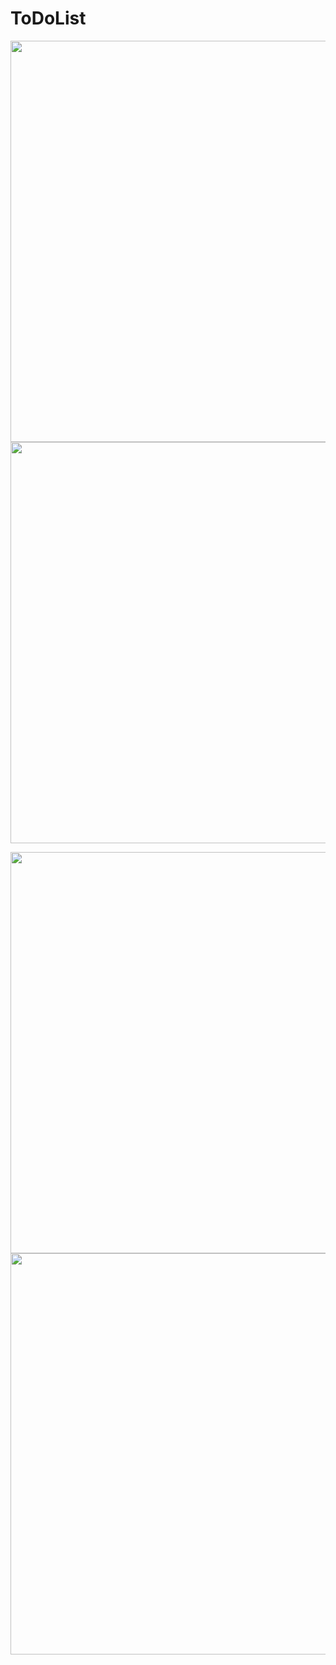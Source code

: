 # ToDoList


<img src="https://user-images.githubusercontent.com/91881284/196808184-e6ed4b97-76f0-409f-8dd9-3078ea31c884.png" height="642"/></h1>
<img src="https://user-images.githubusercontent.com/91881284/196808391-d391f2ec-c17b-446b-b9a9-7a59f7bfb7d6.png" height="642"/></h1>

<img src="https://user-images.githubusercontent.com/91881284/196808489-23988612-a74a-4317-b50d-f393e77cb81d.png" height="642"/></h1>
<img src="https://user-images.githubusercontent.com/91881284/196808648-167d96bd-9d9b-4b9d-837d-2af800a46acf.png" height="642"/></h1>
